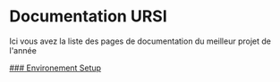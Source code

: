 # Documentation URSI

Ici vous avez la liste des pages de documentation du meilleur projet de l'année

[### Environement Setup](https://github.com/ursi-2020/technical-base/blob/master/doc/environnement_setup.md)
